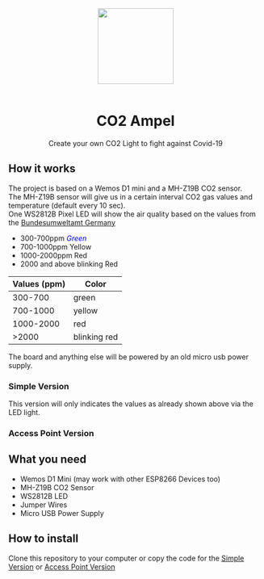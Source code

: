 <div align="center">
    <a href="https://github.com/tekkiebros/co2ampel">
        <img width="150" height="150" src="images/logo.png">
    </a>
    <br>
    <br>
    <h1>CO2 Ampel</h1>
    <p>
        Create your own CO2 Light to fight against Covid-19
    </p>
</div>

## How it works
The project is based on a Wemos D1 mini and a MH-Z19B CO2 sensor.\
The MH-Z19B sensor will give us in a certain interval CO2 gas values and temperature (default every 10 sec).\
One WS2812B Pixel LED will show the air quality based on the values from the [Bundesumweltamt Germany](https://www.umweltbundesamt.de/sites/default/files/medien/pdfs/kohlendioxid_2008.pdf)
- 300-700ppm <span style="color:blue">*Green*</span>
- 700-1000ppm Yellow
- 1000-2000ppm Red
- 2000 and above blinking Red

| Values (ppm) | Color  |
|--------------|--------|
| 300-700 | green | 
| 700-1000| yellow|
| 1000-2000| red|
| >2000|blinking red|

The board and anything else will be powered by an old micro usb power supply.

### Simple Version
This version will only indicates the values as already shown above via the LED light.
### Access Point Version

## What you need
- Wemos D1 Mini (may work with other ESP8266 Devices too)
- MH-Z19B CO2 Sensor
- WS2812B LED
- Jumper Wires
- Micro USB Power Supply

## How to install
Clone this repository to your computer or copy the code for the [Simple Version](https://github.com/tekkiebros/co2ampel/tree/main/CO2_ampel_simple) or [Access Point Version](https://github.com/tekkiebros/co2ampel/tree/main/CO2_ampel_AP)
